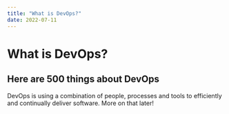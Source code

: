 ```yaml
---
title: "What is DevOps?"
date: 2022-07-11
---
```


# What is DevOps?
## Here are 500 things about DevOps

DevOps is using a combination of people, processes and tools to efficiently and continually deliver software. More on that later!
